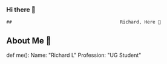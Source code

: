 ### Hi there 👋

    ##                                        Richard, Here 👋


## About Me 👻

def me():
  Name: "Richard L"
  Profession: "UG Student"

<!--
**richardl343/richardl343** is a ✨ _special_ ✨ repository because its `README.md` (this file) appears on your GitHub profile.

Here are some ideas to get you started:

- 🔭 I’m currently working on ...
- 🌱 I’m currently pursuing 3rd year integrated m.tech data science
- 👯 I’m looking to collaborate on ...
- 🤔 I’m looking for help with ...
- 💬 Ask me about ...
- 📫 How to reach me: ...
- 😄 Pronouns: ...
- ⚡ Fun fact: ...
-->
